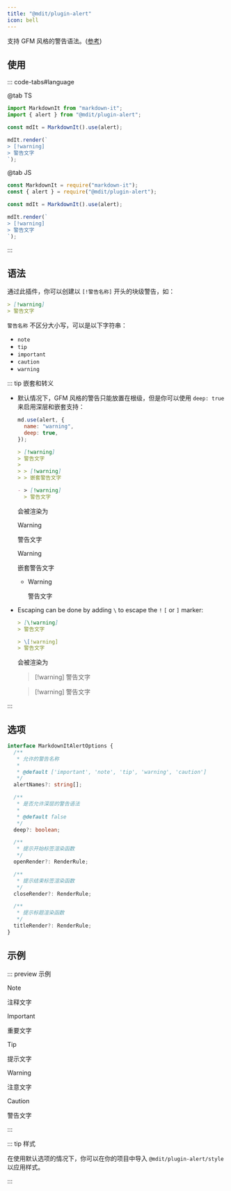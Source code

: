 ```yaml
---
title: "@mdit/plugin-alert"
icon: bell
---
```


支持 GFM 风格的警告语法。([参考](https://github.com/orgs/community/discussions/16925))

<!-- more -->

## 使用

::: code-tabs#language

@tab TS

```ts
import MarkdownIt from "markdown-it";
import { alert } from "@mdit/plugin-alert";

const mdIt = MarkdownIt().use(alert);

mdIt.render(`
> [!warning]
> 警告文字
`);
```

@tab JS

```js
const MarkdownIt = require("markdown-it");
const { alert } = require("@mdit/plugin-alert");

const mdIt = MarkdownIt().use(alert);

mdIt.render(`
> [!warning]
> 警告文字
`);
```

:::

<!-- markdownlint-disable MD028 -->

## 语法

通过此插件，你可以创建以 `[!警告名称]` 开头的块级警告，如：

```md
> [!warning]
> 警告文字
```

`警告名称` 不区分大小写，可以是以下字符串：

- `note`
- `tip`
- `important`
- `caution`
- `warning`

::: tip 嵌套和转义

- 默认情况下，GFM 风格的警告只能放置在根级，但是你可以使用 `deep: true` 来启用深层和嵌套支持：

  ```js
  md.use(alert, {
    name: "warning",
    deep: true,
  });
  ```

  ```md
  > [!warning]
  > 警告文字
  >
  > > [!warning]
  > > 嵌套警告文字

  - > [!warning]
    > 警告文字
  ```

  会被渲染为

  > [!warning]
  > 警告文字
  >
  > > [!warning]
  > > 嵌套警告文字

  - > [!warning]
    > 警告文字

- Escaping can be done by adding `\` to escape the `!` `[` or `]` marker:

  ```md
  > [\!warning]
  > 警告文字

  > \[!warning]
  > 警告文字
  ```

  会被渲染为

  > [\!warning]
  > 警告文字

  > \[!warning]
  > 警告文字

:::

## 选项

```ts
interface MarkdownItAlertOptions {
  /**
   * 允许的警告名称
   *
   * @default ['important', 'note', 'tip', 'warning', 'caution']
   */
  alertNames?: string[];

  /**
   * 是否允许深层的警告语法
   *
   * @default false
   */
  deep?: boolean;

  /**
   * 提示开始标签渲染函数
   */
  openRender?: RenderRule;

  /**
   * 提示结束标签渲染函数
   */
  closeRender?: RenderRule;

  /**
   * 提示标题渲染函数
   */
  titleRender?: RenderRule;
}
```

## 示例

::: preview 示例

> [!note]
> 注释文字

> [!important]
> 重要文字

> [!tip]
> 提示文字

> [!warning]
> 注意文字

> [!caution]
> 警告文字

:::

<!-- markdownlint-enable MD028 -->

::: tip 样式

在使用默认选项的情况下，你可以在你的项目中导入 `@mdit/plugin-alert/style` 以应用样式。

:::
